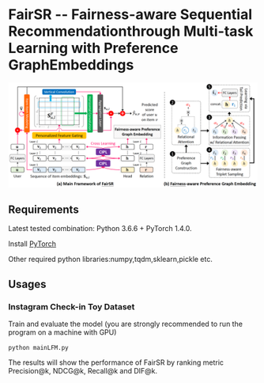 # FairSR -- Fairness-aware Sequential Recommendationthrough Multi-task Learning with Preference GraphEmbeddings

![alt text](https://github.com/fairsr/fairsr/blob/master/FairSR_framework.png)








Requirements
------------

Latest tested combination: Python 3.6.6 + PyTorch 1.4.0.

Install [PyTorch](https://pytorch.org/)

Other required python libraries:numpy,tqdm,sklearn,pickle etc.


Usages
------

### Instagram Check-in Toy Dataset
Train and evaluate the model (you are strongly recommended to run the program on a machine with GPU)

    python mainLFM.py 

The results will show the performance of FairSR by ranking metric Precision@k, NDCG@k, Recall@k and DIF@k.
